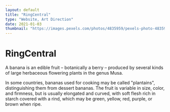 ```yaml
---
layout: default
title: "RingCentral"
type: "Website, Art Direction"
date: 2021-01-03
thumbnail: "https://images.pexels.com/photos/4835959/pexels-photo-4835959.jpeg?auto=compress&cs=tinysrgb&dpr=2&h=750&w=1260"
---
```

# RingCentral

A banana is an edible fruit – botanically a berry – produced by several kinds
of large herbaceous flowering plants in the genus Musa.

In some countries, bananas used for cooking may be called "plantains",
distinguishing them from dessert bananas. The fruit is variable in size, color,
and firmness, but is usually elongated and curved, with soft flesh rich in
starch covered with a rind, which may be green, yellow, red, purple, or brown
when ripe.